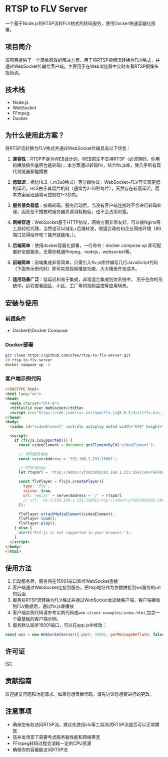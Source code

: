 # RTSP to FLV Server

一个基于Node.js的RTSP流转FLV格式的转码服务，使用Docker快速容器化部署。

## 项目简介

该项目提供了一个简单高效的解决方案，用于将RTSP视频流转换为FLV格式，并通过WebSocket传输给客户端。主要用于在Web浏览器中实时查看RTSP摄像头视频流。

## 技术栈

- Node.js
- WebSocket
- FFmpeg
- Docker


## 为什么使用此方案？

将RTSP流转换为FLV格式并通过WebSocket传输具有以下优势：

1. **兼容性**：RTSP不是为WEB设计的，WEB原生不支持RTSP（必须转码，你用的播放插件底层也是转码），本方案通过转码flv，结合flv.js库，使几乎所有现代浏览器都能播放

2. **低延迟**：相比HLS（.m3u8格式）等分段协议，WebSocket+FLV可实现更低的延迟。HLS由于其切片机制（通常为2-10秒每片），天然存在较高延迟，而本方案延迟通常可控制在1-2秒内。

3. **服务器负载低**：按需转码，服务启动后，当没有客户端连接时不会进行转码处理，因此在不播放时服务器资源消耗极低，也不会占用带宽。

4. **网络穿透**：WebSocket基于HTTP协议，网络方面非常友好。可以被Nginx等工具轻松代理，当然也可以域名+后缀转发，很适合政府和企业网络环境（80端口总得给开吧？能开就能用。）。

5. **后端简单**：使用docker容器化部署，一行命令：docker compose up 即可配置好全部服务，无需你精通ffmpeg，nodejs，websocket等。

6. **前端简单**：前端集成非常简单，只需引入flv.js库并编写几行JavaScript代码（下面有示例代码）即可实现视频播放功能，大大降低开发成本。

7. **适用场景广泛**：低延迟和易于集成，非常适合集成到你系统中， 用于在你的系统中，远程查看园区、小区、工厂等的视频监控等应用场景。




## 安装与使用

### 前提条件

- Docker和Docker Compose

### Docker部署

```bash
git clone https://github.com/xfee/rtsp-to-flv-server.git
cd rtsp-to-flv-server
docker compose up -d
```



### 客户端示例代码

```html
<!DOCTYPE html>
<html lang="en">
<head>
  <meta charset="UTF-8">
  <title>FLV over WebSocket</title>
  <script src="https://cdn.jsdelivr.net/npm/flv.js@1.6.2/dist/flv.min.js"></script>
</head>
<body>
  <video id="videoElement" controls autoplay muted width="640" height="360"></video>

  <script>
    if (flvjs.isSupported()) {
      const videoElement = document.getElementById('videoElement');

      // 转码服务地址
      const serverAddress = '192.168.1.231:15001';

      // RTSP流地址
      let rtspUrl = 'rtsp://admin:yf202505@192.168.1.211:554/cam/realmonitor?channel=1&subtype=0';

      const flvPlayer = flvjs.createPlayer({
        type: 'flv',
        isLive: true,
        url: 'ws://' + serverAddress + '/' + rtspUrl
        // url: `ws://192.168.1.231:15001/rtsp://admin:yf202505@192.168.1.211:554/cam/realmonitor?channel=1&subtype=0`
      });

      flvPlayer.attachMediaElement(videoElement);
      flvPlayer.load();
      flvPlayer.play();
    } else {
      alert('FLV.js is not supported in your browser.');
    }
  </script>
</body>
</html>

```

## 使用方法

1. 启动服务后，服务将在15001端口监听WebSocket连接
2. 客户端通过WebSocket连接到服务，把rtsp地址作为参数拼接到ws服务的url的后面
3. 服务将RTSP流转换为FLV格式并通过WebSocket发送给客户端，客户端接收到FLV数据后，通过flv.js库播放
4. 客户端实例代码请参考实例代码或`web-client-examples/index.html`,包含一个最基础的客户端示例。
5. 服务默认监听15001端口，可以在app.js中修改：
```javascript
const wss = new WebSocketServer({ port: 15001, perMessageDeflate: false })
```

## 许可证

ISC

## 贡献指南

欢迎提交问题和功能请求。如果您想贡献代码，请先讨论您想要进行的更改。

## 注意事项

- 确保您有权访问RTSP流，建议先使用vlc等工具测试RTSP流是否可以正常播放
- 高并发场景下需要考虑服务器性能和网络带宽
- FFmpeg转码过程会消耗一定的CPU资源
- 确保你的容器能访问RTSP流
